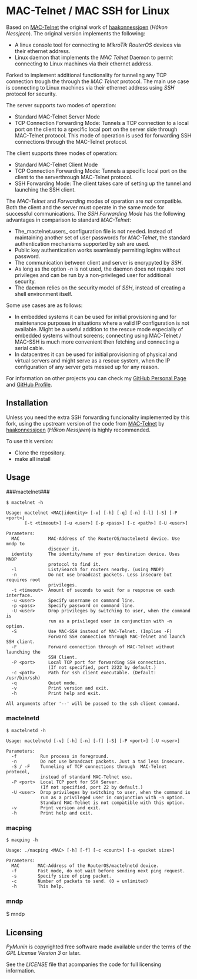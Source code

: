 MAC-Telnet / MAC SSH for Linux
==============================

Based on [MAC-Telnet](https://github.com/haakonnessjoen/MAC-Telnet) 
the original work of 
[haakonnessjoen](https://github.com/haakonnessjoen) (_Håkon Nessjøen_).
The original version implements the following:

* A linux console tool for connecting to _MikroTik RouterOS_ devices via their
  ethernet address.
* Linux daemon that implements the _MAC Telnet_ Daemon to permit connecting
  to Linux machines via their ethernet address.

Forked to implement additional functionality for tunneling any TCP connection 
trough the through the _MAC Telnet_ protocol. The main use case is connecting to 
Linux machines via their ethernet address using _SSH_ protocol for security.

The server supports two modes of operation:
* Standard MAC-Telnet Server Mode
* TCP Connection Forwarding Mode: Tunnels a TCP connection to a local port on 
  the client to a specific local port on the server side through MAC-Telnet 
  protocol. This mode of operation is used for forwarding SSH connections 
  through the MAC-Telnet protocol.

The client supports three modes of operation:
* Standard MAC-Telnet Client Mode
* TCP Connection Forwarding Mode: Tunnels a specific local port on the client to 
  the serverthrough MAC-Telnet protocol.
* SSH Forwarding Mode: The client takes care of setting up the tunnel and 
  launching the SSH client. 

The _MAC-Telnet_ and _Forwarding_ modes of operation are _not_ compatible. Both 
the client and the server must operate in the same mode for successful 
communications. The _SSH Forwarding Mode_ has the following advantages in comparison to standard
_MAC-Telnet_:

* The_mactelnet.users_ configuration file is not needed. Instead of maintaining 
  another set of user passwords for _MAC-Telnet_, the standard authentication 
  mechanisms supported by ssh are used.
* Public key authentication works seamlessly permiting logins without password.
* The communication between client and server is encrypyted by _SSH_.
* As long as the option _-n_ is not used, the daemon does not require root privileges and can be run by a non-privileged 
  user for additional security.
* The daemon relies on the security model of _SSH_, instead of creating a shell
  environment itself.


Some use cases are as follows:

* In embedded systems it can be used for initial provisioning and for 
  maintenance purposes in situations where a valid IP configuration is not 
  available. Might be a useful addition to the rescue mode especially of embedded
  systems without screens; connecting  using MAC-Telnet / MAC-SSH is much more 
  convenient then fetching and connecting a serial cable.
* In datacentres it can be used for initial provisioning of physical and virtual
  servers and might serve as a rescue system, when the IP configuration of any 
  server gets messed up for any reason.


For information on other projects you can check 
my [GitHub Personal Page](http://aouyar.github.com)
and [GitHub Profile](https://github.com/aouyar).


Installation
------------

Unless you need the extra SSH forwarding funcionality implemented by this fork,
using the upstream version of the code from 
[MAC-Telnet](https://github.com/haakonnessjoen/MAC-Telnet) 
by 
[haakonnessjoen](https://github.com/haakonnessjoen) (_Håkon Nessjøen_)
is highly recommended.

To use this version:

* Clone the repository.
* make all install


Usage
-----

###mactelnet###

	$ mactelnet -h
	
	Usage: mactelnet <MAC|identity> [-v] [-h] [-q] [-n] [-l] [-S] [-P <port>]
	       [-t <timeout>] [-u <user>] [-p <pass>] [-c <path>] [-U <user>]
	
	Parameters:
	  MAC           MAC-Address of the RouterOS/mactelnetd device. Use mndp to 
	                discover it.
	  identity      The identity/name of your destination device. Uses MNDP 
	                protocol to find it.
	  -l            List/Search for routers nearby. (using MNDP)
	  -n            Do not use broadcast packets. Less insecure but requires root 
	                privileges.
	  -t <timeout>  Amount of seconds to wait for a response on each interface.
	  -u <user>     Specify username on command line.
	  -p <pass>     Specify password on command line.
	  -U <user>     Drop privileges by switching to user, when the command is
	                run as a privileged user in conjunction with -n option.
	  -S            Use MAC-SSH instead of MAC-Telnet. (Implies -F)
	                Forward SSH connection through MAC-Telnet and launch SSH client.
	  -F            Forward connection through of MAC-Telnet without launching the 
	                SSH Client.
	  -P <port>     Local TCP port for forwarding SSH connection.
	                (If not specified, port 2222 by default.)
	  -c <path>     Path for ssh client executable. (Default: /usr/bin/ssh)
	  -q            Quiet mode.
	  -v            Print version and exit.
	  -h            Print help and exit.
	
	All arguments after '--' will be passed to the ssh client command.


### mactelnetd ###

	$ mactelnetd -h
	
	Usage: mactelnetd [-v] [-h] [-n] [-f] [-S] [-P <port>] [-U <user>]
	
	Parameters:
	  -f         Run process in foreground.
	  -n         Do not use broadcast packets. Just a tad less insecure.
	  -S / -F    Tunneling of TCP connections through  MAC-Telnet protocol,
	             instead of standard MAC-Telnet use.
	  -P <port>  Local TCP port for SSH Server.
	             (If not specified, port 22 by default.)
	  -U <user>  Drop privileges by switching to user, when the command is
	             run as a privileged user in conjunction with -n option.
	             Standard MAC-Telnet is not compatible with this option.
	  -v         Print version and exit.
	  -h         Print help and exit.


### macping ###

	$ macping -h
	
	Usage: ./macping <MAC> [-h] [-f] [-c <count>] [-s <packet size>]
	
	Parameters:
	  MAC       MAC-Address of the RouterOS/mactelnetd device.
	  -f        Fast mode, do not wait before sending next ping request.
	  -s        Specify size of ping packet.
	  -c        Number of packets to send. (0 = unlimited)
	  -h        This help.


### mndp ###

$ mndp


Licensing
---------

_PyMunin_ is copyrighted free software made available under the terms of the 
_GPL License Version 3_ or later.

See the _LICENSE_ file that acompanies the code for full licensing information.